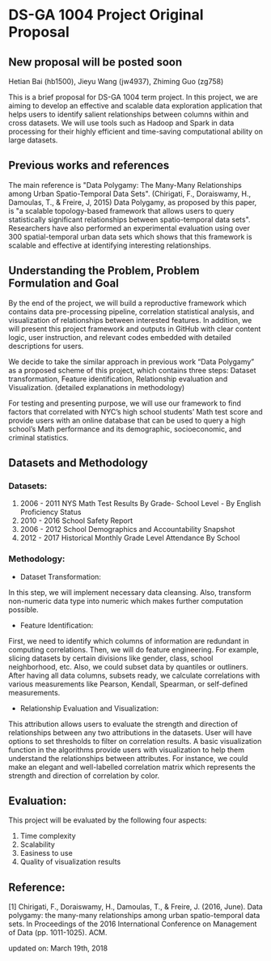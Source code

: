 # DS-GA 1004 Project Original Proposal
## New proposal will be posted soon
Hetian Bai (hb1500), Jieyu Wang (jw4937), Zhiming Guo (zg758)


This is a brief proposal for DS-GA 1004 term project. In this project, we are aiming to develop an effective and scalable data exploration application that helps users to identify salient relationships between columns within and cross datasets. We will use tools such as Hadoop and Spark in data processing for their highly efficient and time-saving computational ability on large datasets. 

## Previous works and references

The main reference is "Data Polygamy: The Many-Many Relationships among Urban Spatio-Temporal Data Sets". (Chirigati, F., Doraiswamy, H., Damoulas, T., & Freire, J, 2015) Data Polygamy, as proposed by this paper, is "a scalable topology-based framework that allows users to query statistically significant relationships between spatio-temporal data sets". Researchers have also performed an experimental evaluation using over 300 spatial-temporal urban data sets which shows that this framework is scalable and effective at identifying interesting relationships. 

## Understanding the Problem, Problem Formulation and Goal

By the end of the project, we will build a reproductive framework which contains data pre-processing pipeline, correlation statistical analysis, and visualization of relationships between interested features. In addition, we will present this project framework and outputs in GitHub with clear content logic, user instruction, and relevant codes embedded with detailed descriptions for users. 

We decide to take the similar approach in previous work “Data Polygamy” as a proposed scheme of this project, which contains three steps: Dataset transformation, Feature identification, Relationship evaluation and Visualization. (detailed explanations in methodology)

For testing and presenting purpose, we will use our framework to find factors that correlated with NYC’s high school students’ Math test score and provide users with an online database that can be used to query a high school’s Math performance and its demographic, socioeconomic, and criminal statistics. 

## Datasets and Methodology

### Datasets: 

1. 2006 - 2011 NYS Math Test Results By Grade- School Level - By English Proficiency Status
2. 2010 - 2016 School Safety Report
3. 2006 - 2012 School Demographics and Accountability Snapshot
4. 2012 - 2017 Historical Monthly Grade Level Attendance By School

### Methodology: 

* Dataset Transformation: 

In this step, we will implement necessary data cleansing. Also, transform non-numeric data type into numeric which makes further computation possible. 

* Feature Identification:

First, we need to identify which columns of information are redundant in computing correlations. Then, we will do feature engineering. For example, slicing datasets by certain divisions like gender, class, school neighborhood, etc. Also, we could subset data by quantiles or outliners. After having all data columns, subsets ready, we calculate correlations with various measurements like Pearson, Kendall, Spearman, or self-defined measurements. 

* Relationship Evaluation and Visualization:

This attribution allows users to evaluate the strength and direction of relationships between any two attributions in the datasets. User will have options to set thresholds to filter on correlation results. 
A basic visualization function in the algorithms provide users with visualization to help them understand the relationships between attributes. For instance, we could make an elegant and well-labelled correlation matrix which represents the strength and direction of correlation by color. 

## Evaluation: 

This project will be evaluated by the following four aspects: 

1. Time complexity
2. Scalability
3. Easiness to use 
4. Quality of visualization results 

## Reference: 

[1] Chirigati, F., Doraiswamy, H., Damoulas, T., & Freire, J. (2016, June). Data polygamy: the many-many relationships among urban spatio-temporal data sets. In Proceedings of the 2016 International Conference on Management of Data (pp. 1011-1025). ACM.

updated on: March 19th, 2018
